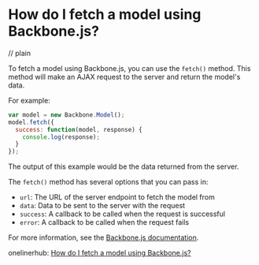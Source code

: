 # How do I fetch a model using Backbone.js?
// plain

To fetch a model using Backbone.js, you can use the `fetch()` method. This method will make an AJAX request to the server and return the model's data.

For example:
```javascript
var model = new Backbone.Model();
model.fetch({
  success: function(model, response) {
    console.log(response);
  }
});
```
The output of this example would be the data returned from the server.

The `fetch()` method has several options that you can pass in:

* `url`: The URL of the server endpoint to fetch the model from
* `data`: Data to be sent to the server with the request
* `success`: A callback to be called when the request is successful
* `error`: A callback to be called when the request fails

For more information, see the [Backbone.js documentation](http://backbonejs.org/#Model-fetch).

onelinerhub: [How do I fetch a model using Backbone.js?](https://onelinerhub.com/backbone.js/how-do-i-fetch-a-model-using-backbone-js)